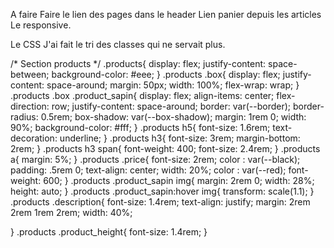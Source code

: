 A faire
    Faire le lien des pages dans le header
    Lien panier depuis les articles
    Le responsive.

Le CSS
J'ai fait le tri des classes qui ne servait plus.

/* Section products */
.products{
    display: flex;
    justify-content: space-between;
    background-color: #eee;
}
.products .box{
    display: flex;
    justify-content: space-around;
    margin: 50px;
    width: 100%; 
    flex-wrap: wrap;
}
.products .box .product_sapin{
    display: flex;
    align-items: center;
    flex-direction: row;
    justify-content: space-around;
    border: var(--border);
    border-radius: 0.5rem;
    box-shadow: var(--box-shadow);
    margin: 1rem 0;
    width: 90%;
    background-color: #fff;
}
.products h5{
    font-size: 1.6rem;
    text-decoration: underline;
}
.products h3{
    font-size: 3rem;
    margin-bottom: 2rem;
}
.products h3 span{
    font-weight: 400;
    font-size: 2.4rem;
}
.products a{
    margin: 5%;
}
.products .price{
    font-size: 2rem;
    color : var(--black);
    padding: .5rem 0;
    text-align: center;
    width: 20%;
    color : var(--red);
    font-weight: 600;
}
.products .product_sapin img{
    margin: 2rem 0;
    width: 28%;
    height: auto;
}
.products .product_sapin:hover img{
    transform: scale(1.1);
}
.products .description{
    font-size: 1.4rem;
    text-align: justify;
    margin: 2rem 2rem 1rem 2rem;
    width: 40%;
    
}
.products .product_height{
    font-size: 1.4rem;
}